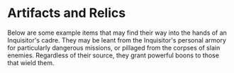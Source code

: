 # Artifacts and Relics

Below are some example items that may find their way into the hands of an Inquisitor's cadre. They may be leant from the Inquisitor's personal armory for particularly dangerous missions, or pillaged from the corpses of slain enemies. Regardless of their source, they grant powerful boons to those that wield them.

